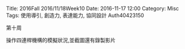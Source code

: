 Title: 2016Fall 2016/11/18Week10
Date: 2016-11-17 12:00
Category: Misc
Tags: 使用導引, 創造力, 表達能力, 協同設計
Auth40423150

第十周

操作四連桿機構的模擬狀況,並截圖還有錄製影片
